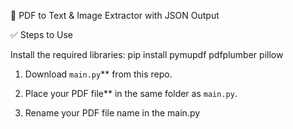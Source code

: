 📄 PDF to Text & Image Extractor with JSON Output

✅ Steps to Use

Install the required libraries:
pip install pymupdf pdfplumber pillow

1. Download `main.py`** from this repo.

2. Place your PDF file** in the same folder as `main.py`.

3. Rename your PDF file name in the main.py
